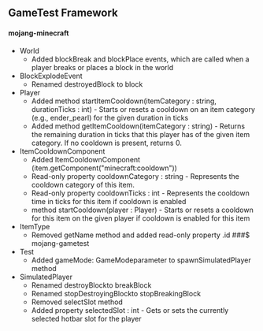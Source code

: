 ## GameTest Framework
#### mojang-minecraft
- World
  - Added blockBreak and blockPlace events, which are called when a player breaks or places a block in the world
- BlockExplodeEvent
  - Renamed destroyedBlock to block
- Player
  - Added method startItemCooldown(itemCategory : string, durationTicks : int) - Starts or resets a cooldown on an item category (e.g., ender_pearl) for the given duration in ticks
  - Added method getItemCooldown(itemCategory : string) - Returns the remaining duration in ticks that this player has of the given item category. If no cooldown is present, returns 0.
- ItemCooldownComponent
  - Added ItemCooldownComponent (item.getComponent("minecraft:cooldown"))
  - Read-only property cooldownCategory : string - Represents the cooldown category of this item.
  - Read-only property cooldownTicks : int - Represents the cooldown time in ticks for this item if cooldown is enabled
  - method startCooldown(player : Player) - Starts or resets a cooldown for this item on the given player if cooldown is enabled for this item
- ItemType
  - Removed getName method and added read-only property .id
###$ mojang-gametest
- Test
  - Added gameMode: GameModeparameter to spawnSimulatedPlayer method
- SimulatedPlayer
  - Renamed destroyBlockto breakBlock
  - Renamed stopDestroyingBlockto stopBreakingBlock
  - Removed selectSlot method
  - Added property selectedSlot : int - Gets or sets the currently selected hotbar slot for the player
